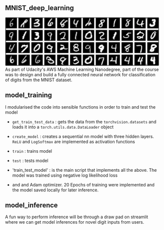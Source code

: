 MNIST_deep_learning
---
![](readme_assets/figure_1.jpg)
As part of Udacity's AWS Machine Learning Nanodegree, part of the course was to design and build a fully connected 
neural network for classification of digits from the MNIST dataset.



## model_training

I modularised the code into sensible functions in order to train and test the model

- `get_train_test_data` : gets the data from the `torchvision.datasets` and loads it into a `torch.utils.data.DataLoader` object
- `create_model` : creates a sequential nn model with three hidden layers. `ReLU` and `LogSoftmax` are implemented as activation functions
- `train` : trains model
- `test` : tests model

- 'train_test_model' : is the main script that implements all the above. The model was trained using negative log likelihood loss
- and and Adam optimizer. 20 Epochs of training were implemented and the model saved locally for later inference.


## model_inference

A fun way to perform inference will be through a draw pad on streamlit where we can get model inferences for novel digit 
inputs from users.


